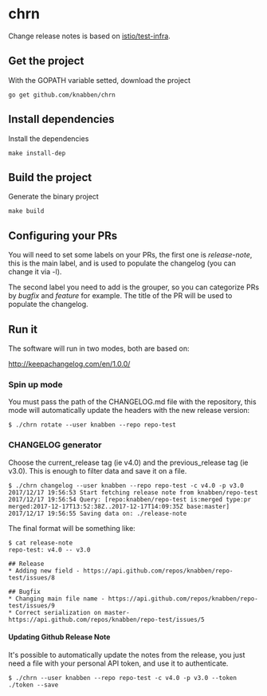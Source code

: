# chrn

Change release notes is based on [istio/test-infra](https://github.com/istio/test-infra/tree/master/toolbox/release_note_collector).

## Get the project

With the GOPATH variable setted, download the project
```
go get github.com/knabben/chrn
```

## Install dependencies

Install the dependencies

```
make install-dep
```

## Build the project

Generate the binary project

```
make build
```

## Configuring your PRs

You will need to set some labels on your PRs, the first one is *release-note*, this is the main label, and is used to populate the changelog (you can change it via -l).

The second label you need to add is the grouper, so you can categorize PRs by *bugfix*  and *feature* for example. The title of the PR will be used to populate the changelog.

## Run it

The software will run in two modes, both are based on:

http://keepachangelog.com/en/1.0.0/

### Spin up mode

You must pass the path of the CHANGELOG.md file with the repository, this mode will automatically update the headers with the new release version:

```
$ ./chrn rotate --user knabben --repo repo-test
```

### CHANGELOG generator

Choose the current_release tag (ie v4.0) and the previous_release tag (ie v3.0). This is enough to filter data and save it on a file.

```
$ ./chrn changelog --user knabben --repo repo-test -c v4.0 -p v3.0
2017/12/17 19:56:53 Start fetching release note from knabben/repo-test
2017/12/17 19:56:54 Query: [repo:knabben/repo-test is:merged type:pr merged:2017-12-17T13:52:38Z..2017-12-17T14:09:35Z base:master]
2017/12/17 19:56:55 Saving data on: ./release-note
```

The final format will be something like:

```
$ cat release-note
repo-test: v4.0 -- v3.0

## Release
* Adding new field - https://api.github.com/repos/knabben/repo-test/issues/8

## Bugfix
* Changing main file name - https://api.github.com/repos/knabben/repo-test/issues/9
* Correct serialization on master- https://api.github.com/repos/knabben/repo-test/issues/5
```

#### Updating Github Release Note

It's possible to automatically update the notes from the release, you just need a file with your personal API token, and use it to authenticate.

```
$ ./chrn --user knabben --repo repo-test -c v4.0 -p v3.0 --token ./token --save
```
